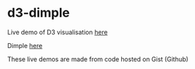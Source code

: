 # d3-dimple

Live demo of D3 visualisation [here](http://bl.ocks.org/aktivkohle/80eee34f04410ec34d9e8d67fa65ec59)

Dimple [here](http://bl.ocks.org/aktivkohle/682599600b77bd620e94b1959325dab0)

These live demos are made from code hosted on Gist (Github)
